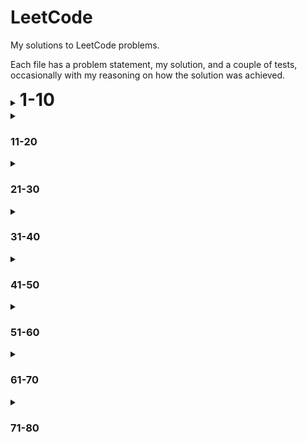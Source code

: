 # LeetCode

My solutions to LeetCode problems.

Each file has a problem statement, my solution, and a couple of tests, occasionally with my reasoning on how the 
solution was achieved.

<details>
<summary><b style="font-size: 2em;">1-10</b></summary>

[1.](10/1.py)
**Two Sum** - 
Given an array of integers, return indices of the two numbers such that they add up to a specific target.

[2.](10/2.py)
**Add Two Numbers** - 
You are given two non-empty linked lists representing two non-negative integers. The digits are stored in reverse 
order and each of their nodes contain a single digit. Add the two numbers and return it as a linked list.

[3.](10/3.py)
**Longest Substring Without Repeating Characters** - 
Given a string, find the length of the longest substring without repeating characters.

[4.](10/4.py)
**Median of Two Sorted Arrays** - 
There are two sorted arrays `nums1` and `nums2` of size `m` and `n` respectively.
Find the median of the two sorted arrays.

[5.](10/5.py)
**Longest Palindromic Substring** - 
Given a string `s`, find the longest palindromic substring in `s`. 
You may assume that the maximum length of `s` is 1000.

[6.](10/6.py)
**ZigZag Conversion** - 
The string `PAYPALISHIRING` is written in a zigzag pattern on a given number of rows like this:

    P   A   H   N
    A P L S I I G
    Y   I   R

And then read line by line: `PAHNAPLSIIGYIR`

Write the code that will take a string and make this conversion given the number of rows.

[7.](10/7.py)
**Reverse Integer** - 
Given a 32-bit signed integer, reverse digits of an integer.

[8.](10/8.py)
**String to Integer** - 
Implement `atoi` which converts a string to an integer. The function first discards as many whitespace characters as 
necessary until the first non-whitespace character is found. Then, starting from this character, takes an optional 
initial plus or minus sign followed by as many numerical digits as possible, and interprets them as a numerical value.
The string can contain additional characters after those that form the integral number, which are ignored and have 
no effect on the behavior of this function.

[9.](10/9.py)
**Palindrome Number** - 
Determine whether an integer is a palindrome. An integer is a palindrome when it reads the same backward as forward.

[10.](10/10.py)
**Regular Expression Matching** - 
Given an input string `s` and a pattern `p`, implement regular expression matching with support for `.` and `*`.

</details>

<details>
<summary><h3>11-20</h3></summary>

[11.](20/11.py)
**Container With Most Water** - 
You are given `n` non-negative integers <code>a<sub>1</sub>, a<sub>2</sub>, ..., a<sub>n</sub></code>, where each 
represents a point at coordinate <code>(i, a<sub>i</sub>)</code>. `n` vertical lines are drawn such that the two 
endpoints of line `i` are at <code>(i, a<sub>i</sub>)</code> and `(i, 0)`. Find two lines, which together with 
the x-axis form a container, such that the container contains the most water.

[12.](20/12.py)
**Integer to Roman** - 
Given an integer, convert it to a roman numeral. Input is guaranteed to be within the range from `1` to `3999`.

[13.](20/13.py)
**Roman to Integer** - 
Given a roman numeral, convert it to an integer. Input is guaranteed to be within the range from `1` to `3999`.

[14.](20/14.py)
**Longest Common Prefix** - 
Write a function to find the longest common prefix string amongst an array of strings.

[15.](20/15.py)
**3Sum** - 
Given an array `nums` of `n` integers, find all unique triplets in the array which give the sum of zero.

[16.](20/16.py)
**3Sum Closest** - 
Given an array `nums` of `n` integers and an integer target, find three integers in nums such that the sum is closest 
to `target`. Return the sum of the three integers. You may assume that each input has exactly one solution.

[17.](20/17.py)
**Letter Combinations of a Phone Number** - 
Given a string containing digits from `2-9` inclusive, return all possible letter combinations (those on telephone
buttons) that the number could represent.

[18.](20/18.py)
**4Sum** - 
Given an array `nums` of `n` integers and an integer `target`, are there elements `a`, `b`, `c`, and `d` in `nums` 
such that `a + b + c + d = target`? Find all unique quadruplets in the array which gives the sum of `target`.

[19.](20/19.py)
**Remove Nth Node From End of List** - 
Given a linked list, remove the `n`<sup>th</sup> node from the end of list and return its head.

[20.](20/20.py)
**Valid Parentheses** - 
Given a string containing just the characters `(`, `)`, `{`, `}`, `[` and `]`, determine if the input string is valid.

</details>

<details>
<summary><h3>21-30</h3></summary>

[21.](30/21.py)
**Merge Two Sorted Lists** - 
Merge two sorted linked lists and return it as a new list. 
The new list should be made by splicing together the nodes of the first two lists.

[22.](30/22.py)
**Generate Parentheses** - 
Given `n` pairs of parentheses, write a function to generate all combinations of well-formed parentheses.

[23.](30/23.py)
**Merge k Sorted Lists** - 
Merge `k` sorted linked lists and return it as one sorted list. Analyze and describe its complexity.

[24.](30/24.py)
**Swap Nodes in Pairs** - 
Given a linked list, swap every two adjacent nodes and return its head.

[25.](30/25.py)
**Reverse Nodes in k-Group** - 
Given a linked list, reverse the nodes of a linked list `k` at a time and return its modified list.

[26.](30/26.py)
**Remove Duplicates from Sorted Array** - 
Given a sorted array `nums`, remove the duplicates in-place such that each element appears only once and return the 
new length.

[27.](30/27.py)
**Remove Element** - 
Given an array `nums` and a value `val`, remove all instances of that value in-place and return the new length.

[28.](30/28.py)
**Find Needle in Haystack** - 
Return the index of the first occurrence of a substring `needle` in a string `haystack`, 
or -1 if `needle` is not part of `haystack`.

[29.](30/29.py)
**Divide Two Integers** - 
Given two integers `dividend` and `divisor`, divide two integers without using multiplication, 
division or mod operators. Return the quotient after dividing `dividend` by `divisor`.

[30.](30/30.py)
**Substring with Concatenation of All Words** - 
You are given a string `s`, and a list of words `words` that are all of the same length. 
Find all starting indices of substring(s) in `s` that is a concatenation of each word in `words` exactly once and 
without any intervening characters.

</details>

<details>
<summary><h3>31-40</h3></summary>

[31.](40/31.py)
**Next Permutation** - 
Implement `next_permutation`, which rearranges numbers into the lexicographically next greater permutation. If such an 
arrangement is not possible, it must be rearranged as the lowest possible order (i.e. sorted in ascending order). 
The replacement must be in-place and use only constant extra memory.

[32.](40/32.py)
**Longest Valid Parentheses** - 
Given a string containing just the characters `(` and `)`, find the length of the longest valid parentheses substring.

[33.](40/33.py)
**Search in Rotated Sorted Array** - 
Suppose an array sorted in ascending order is rotated at some pivot unknown to you beforehand, e.g. 
`[0, 1, 2, 4, 5, 6, 7]` might become `[4, 5, 6, 7, 0, 1, 2]`. You are given a target value to search. 
If found in the array return its index, otherwise return `-1`. You may assume no duplicate exists in the array. 
Your algorithm's runtime complexity must be in the order of `O(log n)`.

[34.](40/34.py)
**Find First and Last Position of Element in Sorted Array** - 
Given an array of integers `nums` sorted in ascending order, find the starting and ending position of a given target 
value. Your algorithm's runtime complexity must be in the order of `O(log n)`.

[35.](40/35.py)
**Search Insert Position** - 
Given a sorted array and a target value, return the index if the target is found. If not, 
return the index where it would be if it were inserted in order. You may assume no duplicates in the array.

[36.](40/36.py)
**Valid Sudoku** - 
Determine if a 9x9 Sudoku board is valid. Only the filled cells need to be validated.

[37.](40/37.py)
**Sudoku Solver** - 
Write a program to solve a Sudoku puzzle by filling the empty cells.

[38.](40/38.py)
**Count and Say** - 
The count-and-say sequence is the sequence of integers with the first five terms as following: 
`1, 11, 21, 1211, 111221`. `1` is read off as "one 1" or `11`. `11` is read off as "two 1s" or `21`. 
`21` is read off as "one 2, then one 1" or `1211`. Given an integer `n` where `1 ≤ n ≤ 30`, 
generate the *n*th term of the count-and-say sequence.

[39.](40/39.py)
**Combination Sum** - 
Given a set of candidate numbers `candidates` (without duplicates) and a target number `target`, 
find all unique combinations in `candidates` where the candidate numbers sum to `target`.
The same repeated number may be chosen from `candidates` unlimited number of times.

[40.](40/40.py)
**Combination Sum II** - 
Given a collection of candidate numbers `candidates` and a target number `target`, 
find all unique combinations in `candidates` where the candidate numbers sum to `target`.
Each number in `candidates` may only be used once in the combination.

</details>

<details>
<summary><h3>41-50</h3></summary>

[41.](41/41.py)
**First Missing Positive** - 
Given an unsorted integer array, find the smallest missing positive integer. 
Your algorithm should run in `O(n)` time and use constant extra space.

[42.](50/42.py)
**Trapping Rain Water** - 
Given `n` non-negative integers representing an elevation map where the width of each bar is 1, 
compute how much water it is able to trap after raining.

[43.](50/43.py)
**Multiply Strings** - 
Given two non-negative integers `num1` and `num2` represented as strings, return the product of `num1` and `num2`, 
also represented as a string. You must not convert the inputs to integers directly.

[44.](50/44.py)
**Wildcard Matching** - 
Given an input string `s` and a pattern `p`, implement wildcard pattern matching with support for `?` and `*`.
`?` Matches any single character, while `*` matches any sequence of characters (including the empty sequence).
The matching should cover the entire input string.

[45.](50/45.py)
**Jump Game II** - 
You are given an array of non-negative integers, and are initially positioned at the first index of the array. 
Each element in the array represents your maximum jump length from that position. 
Return the fewest number of jumps to reach the last index. You can assume that you can always reach the last index.

[46.](50/46.py)
**Permutations** - 
Given a collection of distinct integers, return all possible permutations.

[47.](50/47.py)
**Permutations II** - 
Given a collection of integers that might contain duplicates, return all possible unique permutations.

[48.](50/48.py)
**Rotate Image** - 
You are given an `n x n` 2D matrix representing an image. Rotate the matrix 90 degrees clockwise in-place.

[49.](50/49.py)
**Group Anagrams** - 
Given an array of strings, group anagrams together.

[50.](50/50.py)
**pow(x, n)** - 
Implement `pow(x, n)`, which calculates `x` raised to the power `n` (<code>x<sup>n</sup></code>).

</details>

<details>
<summary><h3>51-60</h3></summary>

[51.](60/51.py)
**_n_-queens** - 
The _n_-queens puzzle is the problem of placing `n` queens on an `n × n` chessboard such that no two queens attack 
each other. Given an integer `n`, return all distinct solutions to the _n_-queens puzzle.

[52.](60/52.py)
**_n_-queens II** - 
The _n_-queens puzzle is the problem of placing `n` queens on an `n × n` chessboard such that no two queens attack 
each other. Given an integer `n`, return the number of distinct solutions to the _n_-queens puzzle.

[53.](60/53.py)
**Maximum Subarray** - 
Given an integer array `nums`, find the contiguous subarray (containing at least one number) which has the largest 
sum and return its sum.

[54.](60/54.py)
**Spiral Matrix** - 
Given a matrix of `m x n` elements (`m` rows, `n` columns), return all elements of the matrix in spiral order.

[55.](60/55.py)
**Jump Game** - 
You are given an array of non-negative integers, and are initially positioned at the first index of the array. 
Each element in the array represents your maximum jump length from that position. 
Determine if you are able to reach the last index.

[56.](60/56.py)
**Merge Intervals** - 
Given a collection of intervals, merge all overlapping intervals.

[57.](60/57.py)
**Insert Interval** - 
Given a set of non-overlapping intervals, insert a new interval into the intervals (merge if necessary).
You may assume that the intervals were initially sorted according to their start times.

[58.](60/58.py)
**Length of Last Word** - 
Given a string `s` consisting of upper/lower-case characters and empty space characters `' '`, return the length of 
the last word in the string. If the last word does not exist, return `0`.

[59.](60/59.py)
**Spiral Matrix II** - 
Given a positive integer `n`, generate a square matrix filled with elements from `1` to <code>n<sup>2</sup></code> 
in spiral order.

[60.](60/60.py)
**Permutation Sequence** - 
Given `n` and `k`, return the k<sup>th</sup> permutation of the permutations obtained from the set `[1,2,3,...,n]`.

</details>

<details>
<summary><h3>61-70</h3></summary>

[61.](70/61.py)
**Rotate List** - 
Given a linked list, rotate the list to the right by `k` places, where `k` is non-negative.

[62.](70/62.py)
**Unique Paths** - 
A robot is located at the top-left corner of an `m x n` grid. The robot can only move either down or right at any point 
in time. The robot is trying to reach the bottom-right corner of the grid. How many possible unique paths are there?

[63.](70/63.py)
**Unique Paths II** - 
A robot is located at the top-left corner of an `m x n` grid. The robot can only move either down or right at any point 
in time. The robot is trying to reach the bottom-right corner of the grid. Now consider if some obstacles are added to 
the grid. How many unique paths would there be? An obstacle and empty space is marked as 1 and 0 respectively.

[64.](70/64.py)
**Minimum Path Sum** - 
Given an `m x n` grid filled with non-negative numbers, find a path from top left to bottom right which minimizes the 
sum of all numbers along its path. You can only move either down or right at any point in time.

[65.](70/65.py)
**Valid Number** - 
Validate if a given string can be interpreted as a decimal number.

[66.](70/66.py)
**Plus One** - 
Given a non-empty array of digits representing a non-negative integer, add one to the integer. The digits are stored 
such that the most significant digit is at the head of the list, and each element in the array contain a single digit.
You may assume the integer does not contain any leading zero, except the number 0 itself.

[67.](70/67.py)
**Add Binary** - 
Given two binary strings, return their sum (also a binary string). The input strings are both non-empty.

[68.](70/68.py)
**Text Justification** - 
Given an array `words` and a width `max_width`, format the text such that each line has exactly `max_width` characters 
and is fully justified. Extra spaces between words should be distributed as evenly as possible, with priority to the 
slots on the left. The last line of text should be left justified, with no extra space inserted between words.

[69.](70/69.py)
**sqrt(x)** - 
Compute and return the decimally truncated square root of `x`, where `x` is guaranteed to be a non-negative integer.

[70.](70/70.py)
**Climbing Stairs** - 
You are climbing a staircase with `n` steps. Each time you can either climb 1 or 2 steps. 
In how many distinct ways can you climb to the top?

</details>

<details>
<summary><h3>71-80</h3></summary>

[71.](80/71.py)
**Simplify Path** - 
Given an absolute path for a file (Unix-style), simplify it. Or in other words, convert it to the canonical path.

[72.](80/72.py)
**Edit Distance** - 
Given two words `word1` and `word2`, find the minimum number of operations required to convert `word1` to `word2`.

[73.](80/73.py)
**Set Matrix Zeroes** - 
Given an `m x n` matrix, if an element is 0, set its entire row and column to 0. Do it in-place.

[74.](80/74.py)
**Search a 2D Matrix** - 
Write an efficient algorithm that searches for a value in an `m x n` matrix of integers. Each row is sorted from left 
to right. The first integer of each row is greater than the last integer of the previous row.

[75.](80/75.py)
**Sort Colors** - 
Given an array with `n` objects colored red, white or blue (represented by integers `0`, `1`, and `2`), sort them 
in-place so that objects of the same color are adjacent, with the colors in the order red, white and blue.

[76.](80/76.py)
**Minimum Window Substring** - 
Given strings `S` and `T`, find the minimum window in `S` which contains all characters of `T` in complexity `O(n)`.

[77.](80/77.py)
**Combinations** - 
Given two integers `n` and `k`, return all possible combinations of `k` numbers out of `1 ... n`.

[78.](80/78.py)
**Subsets** - 
Given a set of distinct integers `nums`, return all possible subsets (the power set).

[79.](80/79.py)
**Word Search** - 
Given a 2D board and a word, find if the word exists in the grid. The word can be constructed from letters of 
sequentially adjacent cells, where "adjacent" cells are those horizontally or vertically neighboring. 
The same cell may not be used more than once.

[80.](80/80.py)
**Remove Duplicates from Sorted Array II** - 
Given a sorted array `nums`, remove the duplicates in-place such that duplicates appear at most twice and return the 
new length.

</details>
